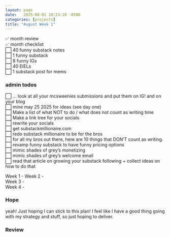 ```yaml
---
layout: page
date:   2025-08-01 18:23:10 -0500
categories: [projects]
title: "August Week 1"
---
```

✅ month review  
✅ month checklist  
⬜ 40 funny substack notes  
⬜ 1 funny substack   
⬜ 8 funny IGs  
⬜ 40 EIELs  
⬜ 1 substack post for mems  

### admin todos
⬜ … look at all your mcsweenies submissions and put them on IG! and on your blog  
⬜ mine may 25 2025 for ideas (see day one)  
⬜ Make a list of what NOT to do / what does not count as writing time  
⬜ Make a link tree for your socials  
⬜ rewrite your socials  
⬜ get substackmillionaire.com   
⬜ redo substack millionaire to be for the bros  
⬜ for all my bros out there, here are 10 things that DON’T count as writing.   
⬜ revamp funny substack to have funny pricing options  
⬜ mimic shades of grey’s monetizing   
⬜ mimic shades of grey’s welcome email  
⬜ read that article on growing your substack following + collect ideas on how to do that  

Week 1 - 
Week 2 -  
Week 3 -  
Week 4 -  

### Hope
yeah! Just hoping I can stick to this plan! I feel like I have a good thing going with my strategy and stuff, so just hoping to deliver.

### Review
